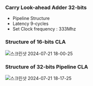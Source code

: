 ### Carry Look-ahead Adder 32-bits
- Pipeline Structure
- Latency 9-cycles
- Set Clock frequency : 333Mhz


### Structure of 16-bits CLA
![스크린샷 2024-07-21 18-00-25](https://github.com/user-attachments/assets/26eed3fd-7bf7-4075-be69-e174c6a0ca41)


### Structure of 32-bits Pipeline CLA
![스크린샷 2024-07-21 18-17-25](https://github.com/user-attachments/assets/8d74e009-8975-4bd4-b99f-1762e19bbb66)
